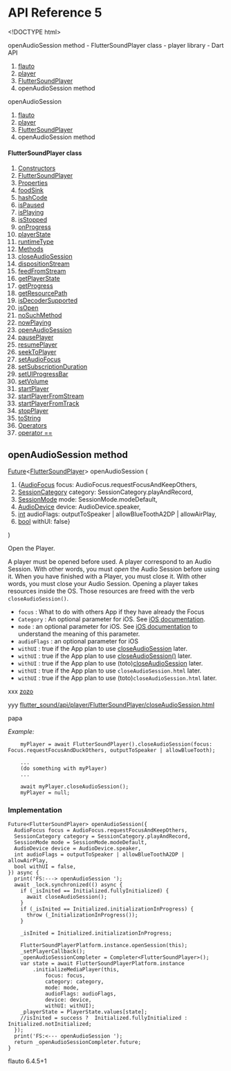 # API Reference 5

&lt;!DOCTYPE html&gt;

openAudioSession method - FlutterSoundPlayer class - player library - Dart API  

1. [flauto](index.md)
2. [player](player-library.md)
3. [FlutterSoundPlayer](https://github.com/Canardoux/tau/tree/4b1ba9cfe81446f8a336ee4b5a19b0650af292a7/doc/flutter-sound/api/player/FlutterSoundPlayer-class.html)
4. openAudioSession method

openAudioSession  

1. [flauto](index.md)
2. [player](player-library.md)
3. [FlutterSoundPlayer](https://github.com/Canardoux/tau/tree/4b1ba9cfe81446f8a336ee4b5a19b0650af292a7/doc/flutter-sound/api/player/FlutterSoundPlayer-class.html)
4. openAudioSession method

#### FlutterSoundPlayer class

1. [Constructors](https://github.com/Canardoux/tau/tree/4b1ba9cfe81446f8a336ee4b5a19b0650af292a7/doc/flutter-sound/api/player/FlutterSoundPlayer-class.html#constructors)
2. [FlutterSoundPlayer](fluttersoundplayer.md)
3.  [Properties](https://github.com/Canardoux/tau/tree/4b1ba9cfe81446f8a336ee4b5a19b0650af292a7/doc/flutter-sound/api/player/FlutterSoundPlayer-class.html#instance-properties)
4. [foodSink](https://github.com/Canardoux/tau/tree/4b1ba9cfe81446f8a336ee4b5a19b0650af292a7/doc/flutter-sound/api/player/FlutterSoundPlayer/foodSink.html)
5. [hashCode](https://api.flutter.dev/flutter/dart-core/Object/hashCode.html)
6. [isPaused](https://github.com/Canardoux/tau/tree/4b1ba9cfe81446f8a336ee4b5a19b0650af292a7/doc/flutter-sound/api/player/FlutterSoundPlayer/isPaused.html)
7. [isPlaying](https://github.com/Canardoux/tau/tree/4b1ba9cfe81446f8a336ee4b5a19b0650af292a7/doc/flutter-sound/api/player/FlutterSoundPlayer/isPlaying.html)
8. [isStopped](https://github.com/Canardoux/tau/tree/4b1ba9cfe81446f8a336ee4b5a19b0650af292a7/doc/flutter-sound/api/player/FlutterSoundPlayer/isStopped.html)
9. [onProgress](https://github.com/Canardoux/tau/tree/4b1ba9cfe81446f8a336ee4b5a19b0650af292a7/doc/flutter-sound/api/player/FlutterSoundPlayer/onProgress.html)
10. [playerState](https://github.com/Canardoux/tau/tree/4b1ba9cfe81446f8a336ee4b5a19b0650af292a7/doc/flutter-sound/api/player/FlutterSoundPlayer/playerState.html)
11. [runtimeType](https://api.flutter.dev/flutter/dart-core/Object/runtimeType.html)
12. [Methods](https://github.com/Canardoux/tau/tree/4b1ba9cfe81446f8a336ee4b5a19b0650af292a7/doc/flutter-sound/api/player/FlutterSoundPlayer-class.html#instance-methods)
13. [closeAudioSession](closeaudiosession.md)
14. [dispositionStream](https://github.com/Canardoux/tau/tree/4b1ba9cfe81446f8a336ee4b5a19b0650af292a7/doc/flutter-sound/api/player/FlutterSoundPlayer/dispositionStream.html)
15. [feedFromStream](https://github.com/Canardoux/tau/tree/4b1ba9cfe81446f8a336ee4b5a19b0650af292a7/doc/flutter-sound/api/player/FlutterSoundPlayer/feedFromStream.html)
16. [getPlayerState](https://github.com/Canardoux/tau/tree/4b1ba9cfe81446f8a336ee4b5a19b0650af292a7/doc/flutter-sound/api/player/FlutterSoundPlayer/getPlayerState.html)
17. [getProgress](https://github.com/Canardoux/tau/tree/4b1ba9cfe81446f8a336ee4b5a19b0650af292a7/doc/flutter-sound/api/player/FlutterSoundPlayer/getProgress.html)
18. [getResourcePath](https://github.com/Canardoux/tau/tree/4b1ba9cfe81446f8a336ee4b5a19b0650af292a7/doc/flutter-sound/api/player/FlutterSoundPlayer/getResourcePath.html)
19. [isDecoderSupported](https://github.com/Canardoux/tau/tree/4b1ba9cfe81446f8a336ee4b5a19b0650af292a7/doc/flutter-sound/api/player/FlutterSoundPlayer/isDecoderSupported.html)
20. [isOpen](https://github.com/Canardoux/tau/tree/4b1ba9cfe81446f8a336ee4b5a19b0650af292a7/doc/flutter-sound/api/player/FlutterSoundPlayer/isOpen.html)
21. [noSuchMethod](https://api.flutter.dev/flutter/dart-core/Object/noSuchMethod.html)
22. [nowPlaying](https://github.com/Canardoux/tau/tree/4b1ba9cfe81446f8a336ee4b5a19b0650af292a7/doc/flutter-sound/api/player/FlutterSoundPlayer/nowPlaying.html)
23. [openAudioSession](openaudiosession.md)
24. [pausePlayer](https://github.com/Canardoux/tau/tree/4b1ba9cfe81446f8a336ee4b5a19b0650af292a7/doc/flutter-sound/api/player/FlutterSoundPlayer/pausePlayer.html)
25. [resumePlayer](https://github.com/Canardoux/tau/tree/4b1ba9cfe81446f8a336ee4b5a19b0650af292a7/doc/flutter-sound/api/player/FlutterSoundPlayer/resumePlayer.html)
26. [seekToPlayer](https://github.com/Canardoux/tau/tree/4b1ba9cfe81446f8a336ee4b5a19b0650af292a7/doc/flutter-sound/api/player/FlutterSoundPlayer/seekToPlayer.html)
27. [setAudioFocus](https://github.com/Canardoux/tau/tree/4b1ba9cfe81446f8a336ee4b5a19b0650af292a7/doc/flutter-sound/api/player/FlutterSoundPlayer/setAudioFocus.html)
28. [setSubscriptionDuration](https://github.com/Canardoux/tau/tree/4b1ba9cfe81446f8a336ee4b5a19b0650af292a7/doc/flutter-sound/api/player/FlutterSoundPlayer/setSubscriptionDuration.html)
29. [setUIProgressBar](https://github.com/Canardoux/tau/tree/4b1ba9cfe81446f8a336ee4b5a19b0650af292a7/doc/flutter-sound/api/player/FlutterSoundPlayer/setUIProgressBar.html)
30. [setVolume](https://github.com/Canardoux/tau/tree/4b1ba9cfe81446f8a336ee4b5a19b0650af292a7/doc/flutter-sound/api/player/FlutterSoundPlayer/setVolume.html)
31. [startPlayer](https://github.com/Canardoux/tau/tree/4b1ba9cfe81446f8a336ee4b5a19b0650af292a7/doc/flutter-sound/api/player/FlutterSoundPlayer/startPlayer.html)
32. [startPlayerFromStream](https://github.com/Canardoux/tau/tree/4b1ba9cfe81446f8a336ee4b5a19b0650af292a7/doc/flutter-sound/api/player/FlutterSoundPlayer/startPlayerFromStream.html)
33. [startPlayerFromTrack](https://github.com/Canardoux/tau/tree/4b1ba9cfe81446f8a336ee4b5a19b0650af292a7/doc/flutter-sound/api/player/FlutterSoundPlayer/startPlayerFromTrack.html)
34. [stopPlayer](https://github.com/Canardoux/tau/tree/4b1ba9cfe81446f8a336ee4b5a19b0650af292a7/doc/flutter-sound/api/player/FlutterSoundPlayer/stopPlayer.html)
35. [toString](https://api.flutter.dev/flutter/dart-core/Object/toString.html)
36. [Operators](https://github.com/Canardoux/tau/tree/4b1ba9cfe81446f8a336ee4b5a19b0650af292a7/doc/flutter-sound/api/player/FlutterSoundPlayer-class.html#operators)
37. [operator ==](https://api.flutter.dev/flutter/dart-core/Object/operator_equals.html)

## openAudioSession method

 [Future](https://api.flutter.dev/flutter/dart-async/Future-class.html)&lt;[FlutterSoundPlayer](https://github.com/Canardoux/tau/tree/4b1ba9cfe81446f8a336ee4b5a19b0650af292a7/doc/flutter-sound/api/player/FlutterSoundPlayer-class.html)&gt; openAudioSession \(

1. {[AudioFocus](https://github.com/Canardoux/tau/tree/4b1ba9cfe81446f8a336ee4b5a19b0650af292a7/doc/flutter-sound/api/tau/AudioFocus-class.html) focus: AudioFocus.requestFocusAndKeepOthers,
2. [SessionCategory](https://github.com/Canardoux/tau/tree/4b1ba9cfe81446f8a336ee4b5a19b0650af292a7/doc/flutter-sound/api/tau/SessionCategory-class.html) category: SessionCategory.playAndRecord,
3. [SessionMode](https://github.com/Canardoux/tau/tree/4b1ba9cfe81446f8a336ee4b5a19b0650af292a7/doc/flutter-sound/api/tau/SessionMode-class.html) mode: SessionMode.modeDefault,
4. [AudioDevice](https://github.com/Canardoux/tau/tree/4b1ba9cfe81446f8a336ee4b5a19b0650af292a7/doc/flutter-sound/api/tau/AudioDevice-class.html) device: AudioDevice.speaker,
5. [int](https://api.flutter.dev/flutter/dart-core/int-class.html) audioFlags: outputToSpeaker \| allowBlueToothA2DP \| allowAirPlay,
6. [bool](https://api.flutter.dev/flutter/dart-core/bool-class.html) withUI: false}

\)

Open the Player.

A player must be opened before used. A player correspond to an Audio Session. With other words, you must _open_ the Audio Session before using it. When you have finished with a Player, you must close it. With other words, you must close your Audio Session. Opening a player takes resources inside the OS. Those resources are freed with the verb `closeAudioSession()`.

* `focus` : What to do with others App if they have already the Focus
* `Category` : An optional parameter for iOS. See [iOS documentation](https://developer.apple.com/documentation/avfoundation/avaudiosessioncategory?language=objc).
* `mode` : an optional parameter for iOS. See [iOS documentation](https://developer.apple.com/documentation/avfoundation/avaudiosessionmode?language=objc) to understand the meaning of this parameter.
* `audioFlags` : an optional parameter for iOS
* `withUI` : true if the App plan to use [closeAudioSession](closeaudiosession.md) later.
* `withUI` : true if the App plan to use [closeAudioSession\(\)](closeaudiosession.md) later.
* `withUI` : true if the App plan to use \(toto\)[closeAudioSession](closeaudiosession.md) later.
* `withUI` : true if the App plan to use `closeAudioSession.html` later.
* `withUI` : true if the App plan to use \(toto\)`closeAudioSession.html` later.

xxx [zozo](https://github.com/Canardoux/tau/tree/4b1ba9cfe81446f8a336ee4b5a19b0650af292a7/doc/flutter-sound/api/player/FlutterSoundPlayer/closeaudiosession/README.md)

yyy [flutter\_sound/api/player/FlutterSoundPlayer/closeAudioSession.html](closeaudiosession.md)

papa

_Example:_

```text
    myPlayer = await FlutterSoundPlayer().closeAudioSession(focus: Focus.requestFocusAndDuckOthers, outputToSpeaker | allowBlueTooth);

    ...
    (do something with myPlayer)
    ...

    await myPlayer.closeAudioSession();
    myPlayer = null;
```

### Implementation

```text
Future<FlutterSoundPlayer> openAudioSession({
  AudioFocus focus = AudioFocus.requestFocusAndKeepOthers,
  SessionCategory category = SessionCategory.playAndRecord,
  SessionMode mode = SessionMode.modeDefault,
  AudioDevice device = AudioDevice.speaker,
  int audioFlags = outputToSpeaker | allowBlueToothA2DP | allowAirPlay,
  bool withUI = false,
}) async {
  print('FS:---> openAudioSession ');
  await _lock.synchronized(() async {
    if (_isInited == Initialized.fullyInitialized) {
      await closeAudioSession();
    }
    if (_isInited == Initialized.initializationInProgress) {
      throw (_InitializationInProgress());
    }

    _isInited = Initialized.initializationInProgress;

    FlutterSoundPlayerPlatform.instance.openSession(this);
    _setPlayerCallback();
    _openAudioSessionCompleter = Completer<FlutterSoundPlayer>();
    var state = await FlutterSoundPlayerPlatform.instance
        .initializeMediaPlayer(this,
            focus: focus,
            category: category,
            mode: mode,
            audioFlags: audioFlags,
            device: device,
            withUI: withUI);
    _playerState = PlayerState.values[state];
    //isInited = success ?  Initialized.fullyInitialized : Initialized.notInitialized;
  });
  print('FS:<--- openAudioSession ');
  return _openAudioSessionCompleter.future;
}
```

 flauto 6.4.5+1

